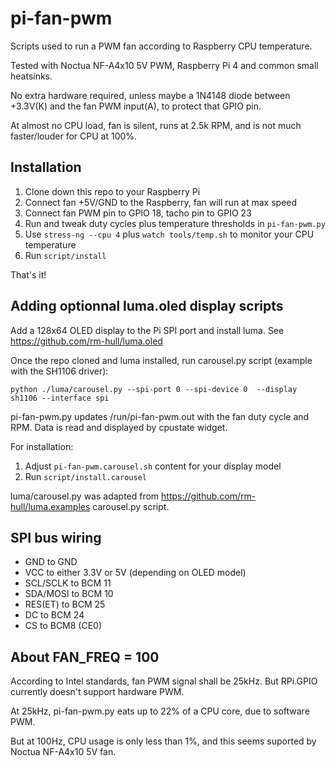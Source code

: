 # pi-fan-pwm

Scripts used to run a PWM fan according to Raspberry CPU temperature.

Tested with Noctua NF-A4x10 5V PWM,  Raspberry Pi 4 and common small heatsinks.

No extra hardware required, unless maybe a 1N4148 diode between +3.3V(K) and the fan PWM input(A), to protect that GPIO pin.

At almost no CPU load, fan is silent, runs at 2.5k RPM, and is not much faster/louder for CPU at 100%.

## Installation

1. Clone down this repo to your Raspberry Pi
2. Connect fan +5V/GND to the Raspberry, fan will run at max speed
3. Connect fan PWM pin to GPIO 18, tacho pin to GPIO 23
4. Run and tweak duty cycles plus temperature thresholds in `pi-fan-pwm.py`
4. Use `stress-ng --cpu 4` plus `watch tools/temp.sh` to monitor your CPU temperature
5. Run `script/install`

That's it!

## Adding optionnal luma.oled display scripts

Add a 128x64 OLED display to the Pi SPI port and install luma. See https://github.com/rm-hull/luma.oled

Once the repo cloned and luma installed, run carousel.py script (example with the SH1106 driver):

`python ./luma/carousel.py --spi-port 0 --spi-device 0  --display sh1106 --interface spi`

pi-fan-pwm.py updates /run/pi-fan-pwm.out with the fan duty cycle and RPM. Data is read and displayed by cpustate widget.

For installation:
1. Adjust `pi-fan-pwm.carousel.sh` content for your display model
2. Run `script/install.carousel`

luma/carousel.py was adapted from https://github.com/rm-hull/luma.examples carousel.py script.

## SPI bus wiring

- GND to GND
- VCC to either 3.3V or 5V (depending on OLED model)
- SCL/SCLK to BCM 11
- SDA/MOSI to BCM 10
- RES(ET) to BCM 25
- DC to BCM 24
- CS to BCM8 (CE0)

## About FAN_FREQ = 100

According to Intel standards, fan PWM signal shall be 25kHz. But RPi.GPIO currently doesn't support hardware PWM.

At 25kHz, pi-fan-pwm.py eats up to 22% of a CPU core, due to software PWM.

But at 100Hz, CPU usage is only less than 1%, and this seems suported by Noctua NF-A4x10 5V fan.
